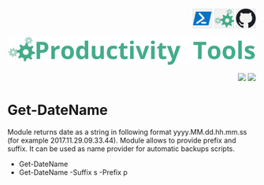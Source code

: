 <!--Category:Powershell--> 
 <p align="right">
    <a href="https://www.powershellgallery.com/packages/ProductivityTools.PSGetDateName/"><img src="Images/Header/Powershell_border_40px.png" /></a>
    <a href="http://productivitytools.tech/get-datename/"><img src="Images/Header/ProductivityTools_green_40px_2.png" /><a> 
    <a href="https://github.com/pwujczyk/ProductivityTools.PSGetDateName"><img src="Images/Header/Github_border_40px.png" /></a>
</p>
<p align="center">
    <a href="http://productivitytools.tech/">
        <img src="Images/Header/LogoTitle_green_500px.png" />
    </a>
</p>


<p align="right">
 <a href="https://www.powershellgallery.com/packages/ProductivityTools.PSGetDateName/">
  <img src="http://cdn.productivitytools.tech/Powershell40px.png" /></a>
<a href="http://productivitytools.tech/get-datename/">
<img src="http://cdn.productivitytools.tech/Blog40px.png" /><a>
</p>

# Get-DateName
 
Module returns date as a string in following format yyyy.MM.dd.hh.mm.ss (for example 2017.11.29.09.33.44). Module allows to provide prefix and suffix. It can be used as name provider for automatic backups scripts.

 - Get-DateName
 - Get-DateName -Suffix s -Prefix p
 
